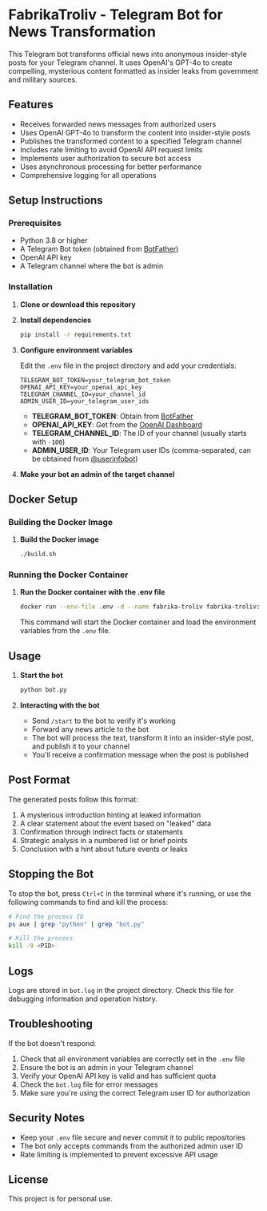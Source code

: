 # FabrikaTroliv - Telegram Bot for News Transformation

This Telegram bot transforms official news into anonymous insider-style posts for your Telegram channel. It uses OpenAI's GPT-4o to create compelling, mysterious content formatted as insider leaks from government and military sources.

## Features

- Receives forwarded news messages from authorized users
- Uses OpenAI GPT-4o to transform the content into insider-style posts
- Publishes the transformed content to a specified Telegram channel
- Includes rate limiting to avoid OpenAI API request limits
- Implements user authorization to secure bot access
- Uses asynchronous processing for better performance
- Comprehensive logging for all operations

## Setup Instructions

### Prerequisites

- Python 3.8 or higher
- A Telegram Bot token (obtained from [BotFather](https://t.me/botfather))
- OpenAI API key
- A Telegram channel where the bot is admin

### Installation

1. **Clone or download this repository**

2. **Install dependencies**

   ```bash
   pip install -r requirements.txt
   ```

3. **Configure environment variables**

   Edit the `.env` file in the project directory and add your credentials:

   ```
   TELEGRAM_BOT_TOKEN=your_telegram_bot_token
   OPENAI_API_KEY=your_openai_api_key
   TELEGRAM_CHANNEL_ID=your_channel_id
   ADMIN_USER_ID=your_telegram_user_ids
   ```

   - **TELEGRAM_BOT_TOKEN**: Obtain from [BotFather](https://t.me/botfather)
   - **OPENAI_API_KEY**: Get from the [OpenAI Dashboard](https://platform.openai.com/account/api-keys)
   - **TELEGRAM_CHANNEL_ID**: The ID of your channel (usually starts with `-100`)
   - **ADMIN_USER_ID**: Your Telegram user IDs (comma-separated, can be obtained from [@userinfobot](https://t.me/userinfobot))

4. **Make your bot an admin of the target channel**

## Docker Setup

### Building the Docker Image

1. **Build the Docker image**

   ```bash
   ./build.sh
   ```

### Running the Docker Container

1. **Run the Docker container with the .env file**

   ```bash
   docker run --env-file .env -d --name fabrika-troliv fabrika-troliv:latest
   ```

   This command will start the Docker container and load the environment variables from the `.env` file.

## Usage

1. **Start the bot**

   ```bash
   python bot.py
   ```

2. **Interacting with the bot**

   - Send `/start` to the bot to verify it's working
   - Forward any news article to the bot
   - The bot will process the text, transform it into an insider-style post, and publish it to your channel
   - You'll receive a confirmation message when the post is published

## Post Format

The generated posts follow this format:

1. A mysterious introduction hinting at leaked information
2. A clear statement about the event based on "leaked" data
3. Confirmation through indirect facts or statements
4. Strategic analysis in a numbered list or brief points
5. Conclusion with a hint about future events or leaks

## Stopping the Bot

To stop the bot, press `Ctrl+C` in the terminal where it's running, or use the following commands to find and kill the process:

```bash
# Find the process ID
ps aux | grep "python" | grep "bot.py"

# Kill the process
kill -9 <PID>
```

## Logs

Logs are stored in `bot.log` in the project directory. Check this file for debugging information and operation history.

## Troubleshooting

If the bot doesn't respond:

1. Check that all environment variables are correctly set in the `.env` file
2. Ensure the bot is an admin in your Telegram channel
3. Verify your OpenAI API key is valid and has sufficient quota
4. Check the `bot.log` file for error messages
5. Make sure you're using the correct Telegram user ID for authorization

## Security Notes

- Keep your `.env` file secure and never commit it to public repositories
- The bot only accepts commands from the authorized admin user ID
- Rate limiting is implemented to prevent excessive API usage

## License

This project is for personal use.